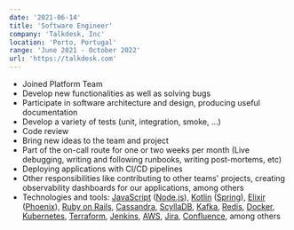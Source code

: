 ```yaml
---
date: '2021-06-14'
title: 'Software Engineer'
company: 'Talkdesk, Inc'
location: 'Porto, Portugal'
range: 'June 2021 - October 2022'
url: 'https://talkdesk.com'
---
```


- Joined Platform Team
- Develop new functionalities as well as solving bugs
- Participate in software architecture and design, producing useful documentation
- Develop a variety of tests (unit, integration, smoke, ...)
- Code review
- Bring new ideas to the team and project
- Part of the on-call route for one or two weeks per month (Live debugging, writing and following runbooks, writing post-mortems, etc)
- Deploying applications with CI/CD pipelines
- Other responsibilities like contributing to other teams' projects, creating observability dashboards for our applications, among others
- Technologies and tools: [JavaScript](https://www.javascript.com/) ([Node.js](https://nodejs.org/)), [Kotlin](https://kotlinlang.org) ([Spring](https://spring.io/)), [Elixir](https://elixir-lang.org/) ([Phoenix](https://www.phoenixframework.org/)), [Ruby on Rails](https://rubyonrails.org/), [Cassandra](https://cassandra.apache.org/_/index.html), [ScyllaDB](https://www.scylladb.com/), [Kafka](https://kafka.apache.org/), [Redis](https://redis.io/), [Docker](https://www.docker.com/), [Kubernetes](https://kubernetes.io/), [Terraform](https://www.terraform.io/), [Jenkins](https://www.jenkins.io/), [AWS](https://aws.amazon.com/), [Jira](https://www.atlassian.com/software/jira), [Confluence](https://www.atlassian.com/software/confluence), among others
